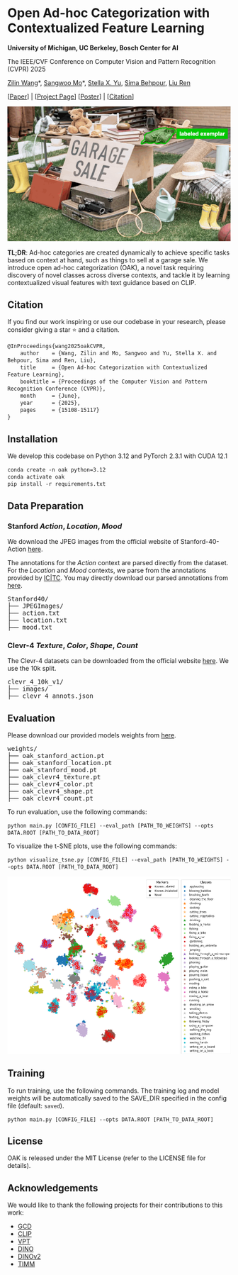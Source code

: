 # Open Ad-hoc Categorization with Contextualized Feature Learning

**University of Michigan, UC Berkeley, Bosch Center for AI**

The IEEE/CVF Conference on Computer Vision and Pattern Recognition (CVPR) 2025

[Zilin Wang](https://wayne2wang.github.io/)\*, [Sangwoo Mo](https://sites.google.com/view/sangwoomo)\*, [Stella X. Yu](https://web.eecs.umich.edu/~stellayu/), [Sima Behpour](https://www.linkedin.com/in/sima-behpour-95037713b/), [Liu Ren](https://www.liu-ren.com/)

[[Paper](https://web.eecs.umich.edu/~stellayu/publication/doc/2025oakCVPR.pdf)] | [[Project Page](https://oak-cvpr2025.github.io/)] [[Poster](https://cvpr.thecvf.com/media/PosterPDFs/CVPR%202025/34699.png?t=1748965972.857557)] | [[Citation](#citation)]

![Main Image](assets/teaser.gif)

**TL;DR**: Ad-hoc categories are created dynamically to achieve specific tasks based on context at hand, such as things to sell at a garage sale. We introduce open ad-hoc categorization (OAK), a novel task requiring discovery of novel classes across diverse contexts, and tackle it by learning contextualized visual features with text guidance based on CLIP.


## Citation

If you find our work inspiring or use our codebase in your research, please consider giving a star ⭐ and a citation.

```
@InProceedings{wang2025oakCVPR,
    author    = {Wang, Zilin and Mo, Sangwoo and Yu, Stella X. and Behpour, Sima and Ren, Liu},
    title     = {Open Ad-hoc Categorization with Contextualized Feature Learning},
    booktitle = {Proceedings of the Computer Vision and Pattern Recognition Conference (CVPR)},
    month     = {June},
    year      = {2025},
    pages     = {15108-15117}
}
```

## Installation

We develop this codebase on Python 3.12 and PyTorch 2.3.1 with CUDA 12.1

```
conda create -n oak python=3.12
conda activate oak
pip install -r requirements.txt
```

## Data Preparation

### Stanford *Action*, *Location*, *Mood*

We download the JPEG images from the official website of Stanford-40-Action [here](http://vision.stanford.edu/Datasets/40actions.html). 

The annotations for the *Action* context are parsed directly from the dataset. For the *Location* and *Mood* contexts, we parse from the annotations provided by [IC|TC](https://github.com/sehyunkwon/ICTC?tab=readme-ov-file#dataset-prep). You may directly download our parsed annotations from [here](https://drive.google.com/file/d/11x9eCmQXlYy059EIQLha-zCgbmNjaPLq/view?usp=sharing).

<pre>
Stanford40/
├── JPEGImages/
├── action.txt
├── location.txt
├── mood.txt
</pre>


### Clevr-4 *Texture*, *Color*, *Shape*, *Count*

The Clevr-4 datasets can be downloaded from the official website [here](https://www.robots.ox.ac.uk/~vgg/data/clevr4/). We use the 10k split.

<pre>
clevr_4_10k_v1/
├── images/
├── clevr_4_annots.json
</pre>


## Evaluation

Please download our provided models weights from [here](https://drive.google.com/file/d/1v3gi2_VIyszn5BO96dXcNioMm-6vCsr5/view?usp=sharing).

<pre>
weights/
├── oak_stanford_action.pt
├── oak_stanford_location.pt
├── oak_stanford_mood.pt
├── oak_clevr4_texture.pt
├── oak_clevr4_color.pt
├── oak_clevr4_shape.pt
├── oak_clevr4_count.pt
</pre>

To run evaluation, use the following commands:

```
python main.py [CONFIG_FILE] --eval_path [PATH_TO_WEIGHTS] --opts DATA.ROOT [PATH_TO_DATA_ROOT]
```

To visualize the t-SNE plots, use the following commands:

```
python visualize_tsne.py [CONFIG_FILE] --eval_path [PATH_TO_WEIGHTS] --opts DATA.ROOT [PATH_TO_DATA_ROOT]
```

<img src="assets/tsne_oak_stanford_action.png" alt="t-SNE" width="600" style="max-width:100%;height:auto;" />


## Training

To run training, use the following commands. The training log and model weights will be automatically saved to the SAVE_DIR specified in the config file (default: ```saved```).

```
python main.py [CONFIG_FILE] --opts DATA.ROOT [PATH_TO_DATA_ROOT]
```

## License

OAK is released under the MIT License (refer to the LICENSE file for details).


## Acknowledgements

We would like to thank the following projects for their contributions to this work:

- [GCD](https://github.com/sgvaze/generalized-category-discovery)
- [CLIP](https://github.com/openai/CLIP)
- [VPT](https://github.com/KMnP/vpt)
- [DINO](https://github.com/facebookresearch/dino)
- [DINOv2](https://github.com/facebookresearch/dinov2)
- [TIMM](https://github.com/huggingface/pytorch-image-models)